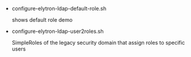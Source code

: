 * configure-elytron-ldap-default-role.sh

  shows default role demo

* configure-elytron-ldap-user2roles.sh

  SimpleRoles of the legacy security domain that assign roles to specific users
